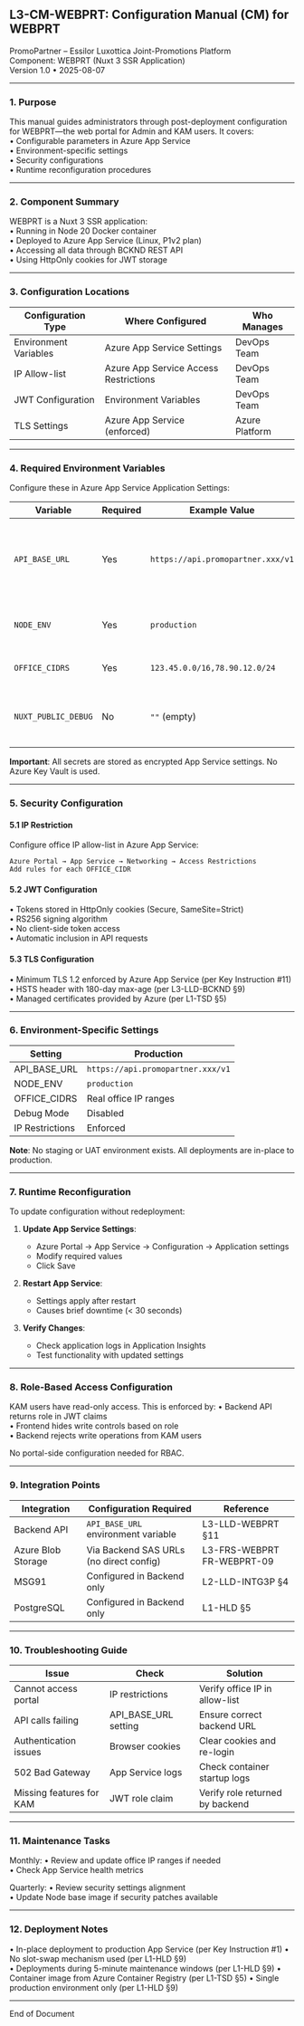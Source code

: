 ## L3-CM-WEBPRT: Configuration Manual (CM) for WEBPRT  

PromoPartner – Essilor Luxottica Joint-Promotions Platform  
Component: WEBPRT (Nuxt 3 SSR Application)  
Version 1.0 • 2025-08-07  

---

### 1. Purpose  

This manual guides administrators through post-deployment configuration for WEBPRT—the web portal for Admin and KAM users. It covers:  
• Configurable parameters in Azure App Service  
• Environment-specific settings  
• Security configurations  
• Runtime reconfiguration procedures  

---

### 2. Component Summary  

WEBPRT is a Nuxt 3 SSR application:  
• Running in Node 20 Docker container  
• Deployed to Azure App Service (Linux, P1v2 plan)  
• Accessing all data through BCKND REST API  
• Using HttpOnly cookies for JWT storage  

---

### 3. Configuration Locations  

| Configuration Type | Where Configured | Who Manages |
|-------------------|------------------|-------------|
| Environment Variables | Azure App Service Settings | DevOps Team |
| IP Allow-list | Azure App Service Access Restrictions | DevOps Team |
| JWT Configuration | Environment Variables | DevOps Team |
| TLS Settings | Azure App Service (enforced) | Azure Platform |

---

### 4. Required Environment Variables  

Configure these in Azure App Service Application Settings:

| Variable | Required | Example Value | Purpose |
|----------|----------|---------------|---------|
| `API_BASE_URL` | Yes | `https://api.promopartner.xxx/v1` | Backend API endpoint (per L3-LLD-WEBPRT §11) |
| `NODE_ENV` | Yes | `production` | Node environment (per L1-TSD §3) |
| `OFFICE_CIDRS` | Yes | `123.45.0.0/16,78.90.12.0/24` | Office IP ranges (per L1-HLD §2) |
| `NUXT_PUBLIC_DEBUG` | No | `""` (empty) | Debug mode (per L3-LLD-WEBPRT §8) |

**Important**: All secrets are stored as encrypted App Service settings. No Azure Key Vault is used.

---

### 5. Security Configuration  

#### 5.1 IP Restriction  
Configure office IP allow-list in Azure App Service:
```
Azure Portal → App Service → Networking → Access Restrictions
Add rules for each OFFICE_CIDR
```

#### 5.2 JWT Configuration  
• Tokens stored in HttpOnly cookies (Secure, SameSite=Strict)  
• RS256 signing algorithm  
• No client-side token access  
• Automatic inclusion in API requests  

#### 5.3 TLS Configuration  
• Minimum TLS 1.2 enforced by Azure App Service (per Key Instruction #11)
• HSTS header with 180-day max-age (per L3-LLD-BCKND §9)  
• Managed certificates provided by Azure (per L1-TSD §5)

---

### 6. Environment-Specific Settings  

| Setting | Production |
|---------|------------|
| API_BASE_URL | `https://api.promopartner.xxx/v1` |
| NODE_ENV | `production` |
| OFFICE_CIDRS | Real office IP ranges |
| Debug Mode | Disabled |
| IP Restrictions | Enforced |

**Note**: No staging or UAT environment exists. All deployments are in-place to production.

---

### 7. Runtime Reconfiguration  

To update configuration without redeployment:

1. **Update App Service Settings**:
   - Azure Portal → App Service → Configuration → Application settings
   - Modify required values
   - Click Save

2. **Restart App Service**:
   - Settings apply after restart
   - Causes brief downtime (< 30 seconds)

3. **Verify Changes**:
   - Check application logs in Application Insights
   - Test functionality with updated settings

---

### 8. Role-Based Access Configuration  

KAM users have read-only access. This is enforced by:
• Backend API returns role in JWT claims  
• Frontend hides write controls based on role  
• Backend rejects write operations from KAM users  

No portal-side configuration needed for RBAC.

---

### 9. Integration Points  

| Integration | Configuration Required | Reference |
|-------------|----------------------|-----------|
| Backend API | `API_BASE_URL` environment variable | L3-LLD-WEBPRT §11 |
| Azure Blob Storage | Via Backend SAS URLs (no direct config) | L3-FRS-WEBPRT FR-WEBPRT-09 |
| MSG91 | Configured in Backend only | L2-LLD-INTG3P §4 |
| PostgreSQL | Configured in Backend only | L1-HLD §5 |

---

### 10. Troubleshooting Guide  

| Issue | Check | Solution |
|-------|-------|----------|
| Cannot access portal | IP restrictions | Verify office IP in allow-list |
| API calls failing | API_BASE_URL setting | Ensure correct backend URL |
| Authentication issues | Browser cookies | Clear cookies and re-login |
| 502 Bad Gateway | App Service logs | Check container startup logs |
| Missing features for KAM | JWT role claim | Verify role returned by backend |

---

### 11. Maintenance Tasks  

Monthly:
• Review and update office IP ranges if needed  
• Check App Service health metrics  

Quarterly:
• Review security settings alignment  
• Update Node base image if security patches available  

---

### 12. Deployment Notes  

• In-place deployment to production App Service (per Key Instruction #1)
• No slot-swap mechanism used (per L1-HLD §9)  
• Deployments during 5-minute maintenance windows (per L1-HLD §9)
• Container image from Azure Container Registry (per L1-TSD §5)
• Single production environment only (per L1-HLD §9)

---

End of Document